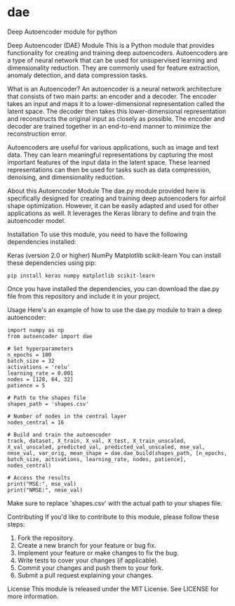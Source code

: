 # dae
Deep Autoencoder module for python

Deep Autoencoder (DAE) Module
This is a Python module that provides functionality for creating and training deep autoencoders. Autoencoders are a type of neural network that can be used for unsupervised learning and dimensionality reduction. They are commonly used for feature extraction, anomaly detection, and data compression tasks.

What is an Autoencoder?
An autoencoder is a neural network architecture that consists of two main parts: an encoder and a decoder. The encoder takes an input and maps it to a lower-dimensional representation called the latent space. The decoder then takes this lower-dimensional representation and reconstructs the original input as closely as possible. The encoder and decoder are trained together in an end-to-end manner to minimize the reconstruction error.

Autoencoders are useful for various applications, such as image and text data. They can learn meaningful representations by capturing the most important features of the input data in the latent space. These learned representations can then be used for tasks such as data compression, denoising, and dimensionality reduction.

About this Autoencoder Module
The dae.py module provided here is specifically designed for creating and training deep autoencoders for airfoil shape optimization. However, it can be easily adapted and used for other applications as well. It leverages the Keras library to define and train the autoencoder model.

Installation
To use this module, you need to have the following dependencies installed:

Keras (version 2.0 or higher)
NumPy
Matplotlib
scikit-learn
You can install these dependencies using pip:

`pip install keras numpy matplotlib scikit-learn`


Once you have installed the dependencies, you can download the dae.py file from this repository and include it in your project.

Usage
Here's an example of how to use the dae.py module to train a deep autoencoder:

```
import numpy as np
from autoencoder import dae

# Set hyperparameters
n_epochs = 100
batch_size = 32
activations = 'relu'
learning_rate = 0.001
nodes = [128, 64, 32]
patience = 5

# Path to the shapes file
shapes_path = 'shapes.csv'

# Number of nodes in the central layer
nodes_central = 16

# Build and train the autoencoder
track, dataset, X_train, X_val, X_test, X_train_unscaled, X_val_unscaled, predicted_val, predicted_val_unscaled, mse_val, nmse_val, var_orig, mean_shape = dae.dae_build(shapes_path, [n_epochs, batch_size, activations, learning_rate, nodes, patience], nodes_central)

# Access the results
print("MSE:", mse_val)
print("NMSE:", nmse_val)
```

Make sure to replace 'shapes.csv' with the actual path to your shapes file.

Contributing
If you'd like to contribute to this module, please follow these steps:

1. Fork the repository.
2. Create a new branch for your feature or bug fix.
3. Implement your feature or make changes to fix the bug.
4. Write tests to cover your changes (if applicable).
5. Commit your changes and push them to your fork.
6. Submit a pull request explaining your changes.

License
This module is released under the MIT License. See LICENSE for more information.
